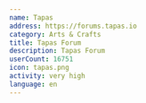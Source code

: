 ```yaml
---
name: Tapas
address: https://forums.tapas.io
category: Arts & Crafts
title: Tapas Forum
description: Tapas Forum
userCount: 16751
icon: tapas.png
activity: very high
language: en
---
```

